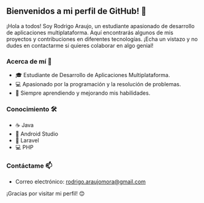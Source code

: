 ## Bienvenidos a mi perfil de GitHub! 👋

¡Hola a todos! Soy Rodrigo Araujo, un estudiante apasionado de desarrollo de aplicaciones multiplataforma. Aquí encontrarás algunos de mis proyectos y contribuciones en diferentes tecnologías. ¡Echa un vistazo y no dudes en contactarme si quieres colaborar en algo genial!

### Acerca de mí 🚀
- 🎓 Estudiante de Desarrollo de Aplicaciones Multiplataforma.
- 💻 Apasionado por la programación y la resolución de problemas.
- 🌱 Siempre aprendiendo y mejorando mis habilidades.

### Conocimiento 🛠️
- ☕ Java
- 📱 Android Studio
- 🚀 Laravel
- 💻 PHP

### Contáctame 📫
- Correo electrónico: rodrigo.araujomora@gmail.com

¡Gracias por visitar mi perfil! 😊

